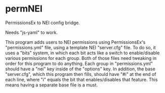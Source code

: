 # permNEI
PermissionsEx to NEI config bridge.

Needs "js-yaml" to work.

This program adds users to NEI permissions using PermissionsEx's "permissions.yml" file, using a template NEI "server.cfg" file. To do so, it uses a "bits" system, in which each bit acts like a switch to enable/disable various permissions for each group. Both of those files need tweaking in order for this program to do anything. Each group in "permissions.yml" should have a "nei" key inside of the "options" key. In addition, the base "server.cfg", which this program then fills, should have "#i" at the end of each line, where "i" equals the bit that enables/disables that feature. This means having a separate base file is a must.
